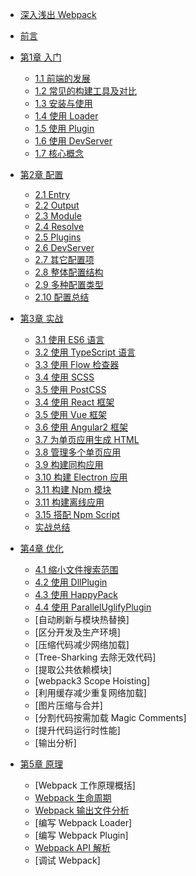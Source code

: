 - [深入浅出 Webpack](README.md)
- [前言](前言.md)
- [第1章 入门](1入门/README.md)

  - [1.1 前端的发展](1入门/1.1前端的发展.md)
  - [1.2 常见的构建工具及对比](1入门/1.2常见的构建工具及对比.md)
  - [1.3 安装与使用](1入门/1.3安装与使用.md)
  - [1.4 使用 Loader](1入门/1.4使用Loader.md)
  - [1.5 使用 Plugin](1入门/1.5使用Plugin.md)
  - [1.6 使用 DevServer](1入门/1.6使用DevServer.md)
  - [1.7 核心概念](1入门/1.7核心概念.md)
  
- [第2章 配置](2配置/README.md)

  - [2.1 Entry](2配置/2.1Entry.md) 
  - [2.2 Output](2配置/2.2Output.md)
  - [2.3 Module](2配置/2.3Module.md)
  - [2.4 Resolve](2配置/2.4Resolve.md)
  - [2.5 Plugins](2配置/2.5Plugins.md)
  - [2.6 DevServer](2配置/2.6DevServer.md)
  - [2.7 其它配置项](2配置/2.7其它配置项.md)
  - [2.8 整体配置结构](2配置/2.8整体配置结构.md)
  - [2.9 多种配置类型](2配置/2.9多种配置类型.md)
  - [2.10 配置总结](2配置/2.10配置总结.md)
  
- [第3章 实战](3实战/README.md)

  - [3.1 使用 ES6 语言](3实战/3.1使用ES6语言.md)
  - [3.2 使用 TypeScript 语言](3实战/3.2使用TypeScript语言.md)
  - [3.3 使用 Flow 检查器](3实战/3.3使用Flow检查器.md)
  - [3.4 使用 SCSS](3实战/3.4使用SCSS语言.md)
  - [3.5 使用 PostCSS](3实战/3.5使用PostCSS.md)
  - [3.4 使用 React 框架](3实战/3.4使用React框架.md)
  - [3.5 使用 Vue 框架](3实战/3.5使用Vue框架.md)
  - [3.6 使用 Angular2 框架](3实战/3.6使用Angular2框架.md)
  - [3.7 为单页应用生成 HTML](3实战/3.7为单页应用生成HTML.md)
  - [3.8 管理多个单页应用](3实战/3.8管理多个单页应用.md)
  - [3.9 构建同构应用](3实战/3.9构建同构应用.md)
  - [3.10 构建 Electron 应用](3实战/3.10构建Electron应用.md)
  - [3.11 构建 Npm 模块](3实战/3.11构建Npm模块.md)
  - [3.11 构建离线应用](3实战/3.12构建离线应用.md)
  - [3.15 搭配 Npm Script](3实战/3.13搭配NpmScript.md)
  - [实战总结](3实战/实战总结.md)

- [第4章 优化](4优化/README.md)

  - [4.1 缩小文件搜索范围](4优化/4.1缩小文件搜索范围.md)
  - [4.2 使用 DllPlugin](4优化/4.2使用DllPlugin.md)
  - [4.3 使用 HappyPack](4优化/4.3使用HappyPack.md)
  - [4.4 使用 ParallelUglifyPlugin](4优化/4.4使用ParallelUglifyPlugin.md)
  - [自动刷新与模块热替换]
  - [区分开发及生产环境]
  - [压缩代码减少网络加载]
  - [Tree-Sharking 去除无效代码]
  - [提取公共依赖模块]
  - [webpack3 Scope Hoisting]
  - [利用缓存减少重复网络加载]
  - [图片压缩与合并]
  - [分割代码按需加载 Magic Comments]
  - [提升代码运行时性能]
  - [输出分析]
  
- [第5章 原理](5原理/README.md)

  - [Webpack 工作原理概括]
  - [Webpack 生命周期](5原理/Webpack生命周期.md)
  - [Webpack 输出文件分析](5原理/Webpack输出文件分析.md)
  - [编写 Webpack Loader]
  - [编写 Webpack Plugin]
  - [Webpack API 解析](5原理/WebpackAPI解析.md)
  - [调试 Webpack]
